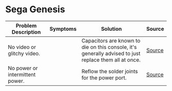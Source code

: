 # Sega Genesis

| Problem Description             | Symptoms | Solution                                                                                               | Source                                                       |
| ------------------------------- | -------- | ------------------------------------------------------------------------------------------------------ | ------------------------------------------------------------ |
| No video or glitchy video.      |          | Capacitors are known to die on this console, it's  generally advised to just replace them all at once. | [Source](https://old.repair.wiki/w/SEGA_Genesis_/_Megadrive) |
| No power or intermittent power. |          | Reflow the solder joints for the power port.                                                           | [Source](https://old.repair.wiki/w/SEGA_Genesis_/_Megadrive) |